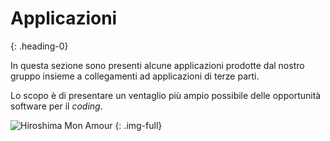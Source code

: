 # Applicazioni
{: .heading-0}

In questa sezione sono presenti alcune applicazioni prodotte dal nostro gruppo insieme a collegamenti ad applicazioni di terze parti.

Lo scopo è di presentare un ventaglio più ampio possibile delle opportunità software per il *coding*.

![Hiroshima Mon Amour](/images/film-22.jpg "Hiroshima Mon Amour")
{: .img-full}

